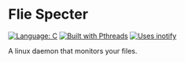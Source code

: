 # Flie Specter
[![Language: C](https://img.shields.io/badge/Language-C-blue.svg)](https://en.wikipedia.org/wiki/C_(programming_language))
[![Built with Pthreads](https://img.shields.io/badge/Built%20with-Pthreads-blue.svg)](https://en.wikipedia.org/wiki/POSIX_Threads)
[![Uses inotify](https://img.shields.io/badge/Uses%20inotify-orange.svg)](https://en.wikipedia.org/wiki/Inotify)


A linux daemon that monitors your files.
